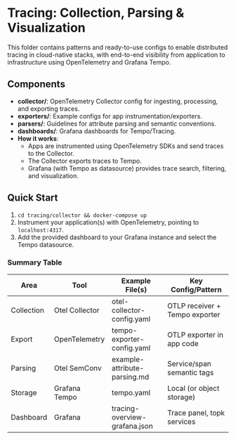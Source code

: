 
# Tracing: Collection, Parsing & Visualization

This folder contains patterns and ready-to-use configs to enable distributed tracing in cloud-native stacks, with end-to-end visibility from application to infrastructure using OpenTelemetry and Grafana Tempo.

## Components

- **collector/**: OpenTelemetry Collector config for ingesting, processing, and exporting traces.
- **exporters/**: Example configs for app instrumentation/exporters.
- **parsers/**: Guidelines for attribute parsing and semantic conventions.
- **dashboards/**: Grafana dashboards for Tempo/Tracing.
- **How it works**:  
  - Apps are instrumented using OpenTelemetry SDKs and send traces to the Collector.
  - The Collector exports traces to Tempo.
  - Grafana (with Tempo as datasource) provides trace search, filtering, and visualization.

## Quick Start

1. `cd tracing/collector && docker-compose up`
2. Instrument your application(s) with OpenTelemetry, pointing to `localhost:4317`.
3. Add the provided dashboard to your Grafana instance and select the Tempo datasource.

### **Summary Table**

| Area       | Tool           | Example File(s)               | Key Config/Pattern             |
| ---------- | -------------- | ----------------------------- | ------------------------------ |
| Collection | Otel Collector | otel-collector-config.yaml    | OTLP receiver + Tempo exporter |
| Export     | OpenTelemetry  | tempo-exporter-config.yaml    | OTLP exporter in app code      |
| Parsing    | Otel SemConv   | example-attribute-parsing.md  | Service/span semantic tags     |
| Storage    | Grafana Tempo  | tempo.yaml                    | Local (or object storage)      |
| Dashboard  | Grafana        | tracing-overview-grafana.json | Trace panel, topk services     |

